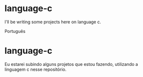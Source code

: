 # language-c

I'll be writing some projects here on language c.

Português

# language-c

Eu estarei subindo alguns projetos que estou fazendo, utilizando a linguagem c nesse repositório.
